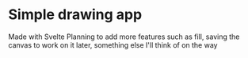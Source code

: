 # Simple drawing app

Made with Svelte
Planning to add more features such as fill, saving the canvas to work on it later, something else I'll think of on the way